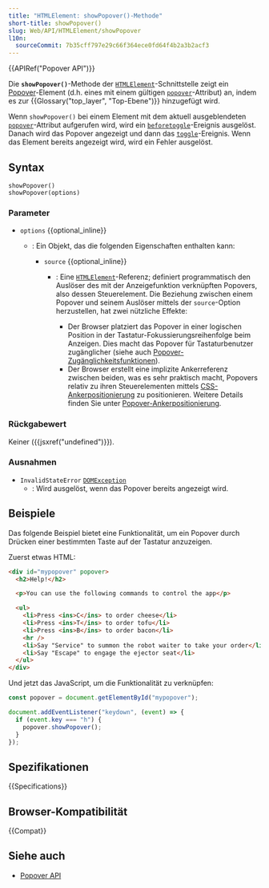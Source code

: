 ```yaml
---
title: "HTMLElement: showPopover()-Methode"
short-title: showPopover()
slug: Web/API/HTMLElement/showPopover
l10n:
  sourceCommit: 7b35cff797e29c66f364ece0fd64f4b2a3b2acf3
---
```


{{APIRef("Popover API")}}

Die **`showPopover()`**-Methode der [`HTMLElement`](/de/docs/Web/API/HTMLElement)-Schnittstelle zeigt ein [Popover](/de/docs/Web/API/Popover_API)-Element (d.h. eines mit einem gültigen [`popover`](/de/docs/Web/HTML/Global_attributes/popover)-Attribut) an, indem es zur {{Glossary("top_layer", "Top-Ebene")}} hinzugefügt wird.

Wenn `showPopover()` bei einem Element mit dem aktuell ausgeblendeten [`popover`](/de/docs/Web/HTML/Global_attributes/popover)-Attribut aufgerufen wird, wird ein [`beforetoggle`](/de/docs/Web/API/HTMLElement/beforetoggle_event)-Ereignis ausgelöst. Danach wird das Popover angezeigt und dann das [`toggle`](/de/docs/Web/API/HTMLElement/toggle_event)-Ereignis. Wenn das Element bereits angezeigt wird, wird ein Fehler ausgelöst.

## Syntax

```js-nolint
showPopover()
showPopover(options)
```

### Parameter

- `options` {{optional_inline}}

  - : Ein Objekt, das die folgenden Eigenschaften enthalten kann:

    - `source` {{optional_inline}}

      - : Eine [`HTMLElement`](/de/docs/Web/API/HTMLElement)-Referenz; definiert programmatisch den Auslöser des mit der Anzeigefunktion verknüpften Popovers, also dessen Steuerelement. Die Beziehung zwischen einem Popover und seinem Auslöser mittels der `source`-Option herzustellen, hat zwei nützliche Effekte:

        - Der Browser platziert das Popover in einer logischen Position in der Tastatur-Fokussierungsreihenfolge beim Anzeigen. Dies macht das Popover für Tastaturbenutzer zugänglicher (siehe auch [Popover-Zugänglichkeitsfunktionen](/de/docs/Web/API/Popover_API/Using#popover_accessibility_features)).
        - Der Browser erstellt eine implizite Ankerreferenz zwischen beiden, was es sehr praktisch macht, Popovers relativ zu ihren Steuerelementen mittels [CSS-Ankerpositionierung](/de/docs/Web/CSS/CSS_anchor_positioning) zu positionieren. Weitere Details finden Sie unter [Popover-Ankerpositionierung](/de/docs/Web/API/Popover_API/Using#popover_anchor_positioning).

### Rückgabewert

Keiner ({{jsxref("undefined")}}).

### Ausnahmen

- `InvalidStateError` [`DOMException`](/de/docs/Web/API/DOMException)
  - : Wird ausgelöst, wenn das Popover bereits angezeigt wird.

## Beispiele

Das folgende Beispiel bietet eine Funktionalität, um ein Popover durch Drücken einer bestimmten Taste auf der Tastatur anzuzeigen.

Zuerst etwas HTML:

```html
<div id="mypopover" popover>
  <h2>Help!</h2>

  <p>You can use the following commands to control the app</p>

  <ul>
    <li>Press <ins>C</ins> to order cheese</li>
    <li>Press <ins>T</ins> to order tofu</li>
    <li>Press <ins>B</ins> to order bacon</li>
    <hr />
    <li>Say "Service" to summon the robot waiter to take your order</li>
    <li>Say "Escape" to engage the ejector seat</li>
  </ul>
</div>
```

Und jetzt das JavaScript, um die Funktionalität zu verknüpfen:

```js
const popover = document.getElementById("mypopover");

document.addEventListener("keydown", (event) => {
  if (event.key === "h") {
    popover.showPopover();
  }
});
```

## Spezifikationen

{{Specifications}}

## Browser-Kompatibilität

{{Compat}}

## Siehe auch

- [Popover API](/de/docs/Web/API/Popover_API)
